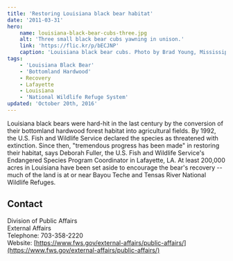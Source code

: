 ```yaml
---
title: 'Restoring Louisiana black bear habitat'
date: '2011-03-31'
hero:
    name: louisiana-black-bear-cubs-three.jpg
    alt: 'Three small black bear cubs yawning in unison.'
    link: 'https://flic.kr/p/bECJNP'
    caption: 'Louisiana black bear cubs. Photo by Brad Young, Mississippi Department of Wildlife, Fisheries and Parks.'
tags:
    - 'Louisiana Black Bear'
    - 'Bottomland Hardwood'
    - Recovery
    - Lafayette
    - Louisiana
    - 'National Wildlife Refuge System'
updated: 'October 20th, 2016'
---
```


Louisiana black bears were hard-hit in the last century by the conversion of their bottomland hardwood forest habitat into agricultural fields. By 1992, the U.S. Fish and Wildlife Service declared the species as threatened with extinction. Since then, "tremendous progress has been made" in restoring their habitat, says Deborah Fuller, the U.S. Fish and Wildlife Service's Endangered Species Program Coordinator in Lafayette, LA. At least 200,000 acres in Louisiana have been set aside to encourage the bear's recovery -- much of the land is at or near Bayou Teche and Tensas River National Wildlife Refuges.  

## Contact

Division of Public Affairs  
External Affairs  
Telephone: 703-358-2220  
Website: [https://www.fws.gov/external-affairs/public-affairs/](https://www.fws.gov/external-affairs/public-affairs/)
